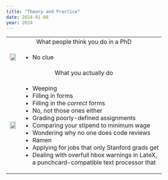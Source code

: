 ```yaml
---
title: "Theory and Practice"
date: 2024-01-08
year: 2024
---
```


<table>
  <tr>
    <td align="center" colspan="2">What people think you do in a PhD</td>
  </tr>
  <tr>
    <td align="center">
      <img src="{{'/files/2024/phd-theory.png' | relative_url}}" width="90%"/>
    </td>
    <td>
      <ul>
        <li>No clue</li>
      </ul>
    </td>
  </tr>
  <tr>
    <td align="center" colspan="2">What you actually do</td>
  </tr>
  <tr>
    <td align="center">
      <img src="{{'/files/2024/phd-practice.png' | relative_url}}" width="90%"/>
    </td>
    <td>
      <ul>
        <li>Weeping</li>
        <li>Filling in forms</li>
        <li>Filling in the <em>correct</em> forms</li>
        <li>No, not those ones either</li>
        <li>Grading poorly-defined assignments</li>
        <li>Comparing your stipend to minimum wage</li>
        <li>Wondering why no one does code reviews</li>
        <li>Ramen</li>
        <li>Applying for jobs that only Stanford grads get</li>
        <li>
          Dealing with overfull hbox warnings in LateX,
          <br>
          a punchcard-compatible text processor that
        </li>
      </ul>
    </td>
  </tr>
</table>
